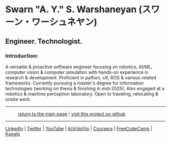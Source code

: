 # Swarn "A. Y." S. Warshaneyan (スワーン・ワーシュネヤン)

## Engineer. Technologist.

### Introduction:

A versatile & proactive software engineer focusing on robotics, AI/ML, computer vision & computer simulation with hands-on experience in research & development. Proficient in python, c#, ROS & various related frameworks. Currently pursuing a master's degree for information technologies (working on thesis & finishing in mid-2025). Also engaged at a robotics & machine perception laboratory. Open to traveling, relocating & onsite work.

---

> [return to the main page](https://ahiyantra.vercel.app)
> |
> [visit this project on github](https://github.com/ahiyantra/ahiyantra)

---

[LinkedIn](https://www.linkedin.com/in/ahiyantra/) | [Twitter](https://twitter.com/ahiyantra) | [YouTube](https://www.youtube.com/channel/UCvqX8LLwojuty35CrIlRBVQ) | [itch[dot]io](https://ahiyantra.itch.io/) | [Coursera](https://www.coursera.org/user/2657076618258e21a915c1260c029e6c) | [FreeCodeCamp](https://www.freecodecamp.org/ahiyantra) | [Kaggle](https://www.kaggle.com/ahiyantra)
